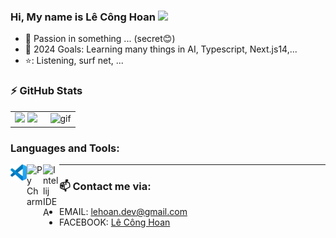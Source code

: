 ### Hi, My name is Lê Công Hoan <img src="https://media.giphy.com/media/hvRJCLFzcasrR4ia7z/giphy.gif" width="25px">

- 🔭 Passion in something ... (secret😊)
- 💪 2024 Goals: Learning many things in AI, Typescript, Next.js14,...
- ⭐: Listening, surf net, ...

### :zap: GitHub Stats

<table>
<tr>
  <td width="48%">
    <img src="https://github-readme-stats.vercel.app/api?username=hoan02&show_icons=true&hide=contribs,issues&hide_border=true" />
    <img src="https://github-readme-stats.vercel.app/api/top-langs/?username=hoan02&layout=compact&show_icons=true&hide_border=true" />
  </td>
  <td width="52%"><img alt="gif" align="right" src="assets/coding-freak.gif"/></td>
</tr>
<table>

### Languages and Tools:
<img align="left" alt="Visual Studio Code" width="26px" src="https://raw.githubusercontent.com/github/explore/80688e429a7d4ef2fca1e82350fe8e3517d3494d/topics/visual-studio-code/visual-studio-code.png" />
<img align="left" alt="Py Charm" width="26px" src="https://upload.wikimedia.org/wikipedia/commons/thumb/1/1d/PyCharm_Icon.svg/512px-PyCharm_Icon.svg.png?20200803065702" /> 
<img align="left" alt="Intellij IDEA" width="26px" src="https://upload.wikimedia.org/wikipedia/commons/thumb/9/9c/IntelliJ_IDEA_Icon.svg/1024px-IntelliJ_IDEA_Icon.svg.png" />

---

### 📫 Contact me via:
- EMAIL: lehoan.dev@gmail.com
- FACEBOOK: [Lê Công Hoan][website]

[website]: https://www.facebook.com/hoanit02/
